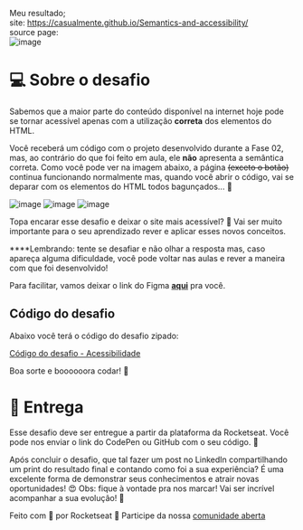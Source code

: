 Meu resultado; <br>
site: https://casualmente.github.io/Semantics-and-accessibility/ <br>
source page: <br> ![image](https://user-images.githubusercontent.com/112674398/193122859-a8d296b0-e878-40c0-90a1-6c633a931e8f.png)
 <br>
# 💻 Sobre o desafio

Sabemos que a maior parte do conteúdo disponível na internet hoje pode se tornar acessível apenas com a utilização **correta** dos elementos do HTML.

Você receberá um código com o projeto desenvolvido durante a Fase 02, mas, ao contrário do que foi feito em aula, ele **não** apresenta a semântica correta.
Como você pode ver na imagem abaixo, a página ~~(exceto o botão)~~ continua funcionando normalmente mas, quando você abrir o código, vai se deparar com os elementos do HTML todos bagunçados... **👀**

![image](https://user-images.githubusercontent.com/112674398/193120782-5884243c-969f-4546-885c-3b8cd8851bcd.png)
![image](https://user-images.githubusercontent.com/112674398/193121988-160fbbe7-19e2-4f2d-8ac3-3bdb5726b638.png)
![image](https://user-images.githubusercontent.com/112674398/193122088-7f458635-78f5-459f-99a5-fb91e01f9ed9.png)



Topa encarar esse desafio e deixar o site mais acessível? **💜**
Vai ser muito importante para o seu aprendizado rever e aplicar esses novos conceitos. 

****Lembrando: tente se desafiar e não olhar a resposta mas, caso apareça alguma dificuldade, você pode voltar nas aulas e rever a maneira com que foi desenvolvido!

Para facilitar, vamos deixar o link do Figma **[aqui](https://www.figma.com/file/rkDOHGPwwFtBNqEdHSuQPd/Projeto-02---Explorer?node-id=0%3A1)** pra você.

## Código do desafio

Abaixo você terá o código do desafio zipado:

[Código do desafio - Acessibilidade](https://s3-us-west-2.amazonaws.com/secure.notion-static.com/074e50c6-5bdf-4882-add6-b4443f3cd6d2/Untitled.zip)

Boa sorte e boooooora codar! **🚀**

# 📅 Entrega

Esse desafio deve ser entregue a partir da plataforma da Rocketseat. 
Você pode nos enviar o link do CodePen ou GitHub com o seu código.  💜

Após concluir o desafio, que tal fazer um post no LinkedIn compartilhando um print do resultado final e contando como foi a sua experiência? 
É uma excelente forma de demonstrar seus conhecimentos e atrair novas oportunidades! 😍
Obs: fique à vontade pra nos marcar! Vai ser incrível acompanhar a sua evolução! 💜

Feito com 💜 por Rocketseat 👋 Participe da nossa [comunidade aberta](https://discord.gg/Ns86RQyVH8)
